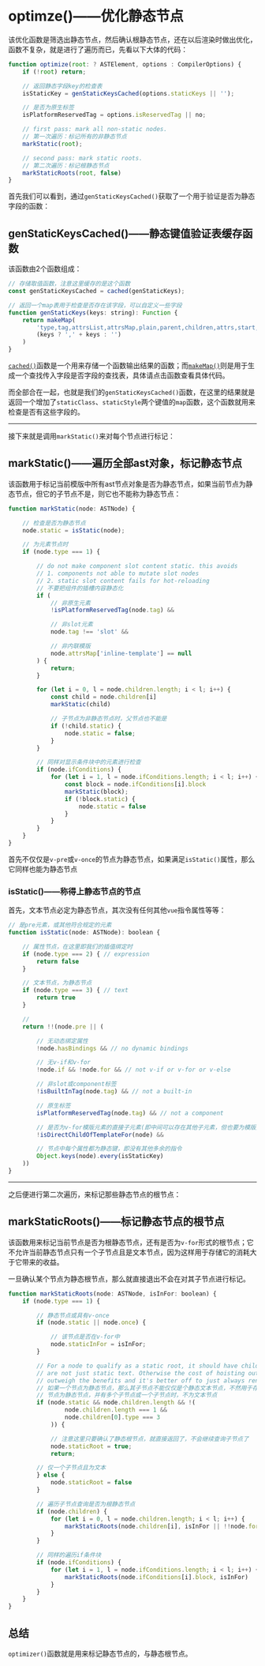 # optimze()——优化静态节点

该优化函数是筛选出静态节点，然后确认根静态节点，还在以后渲染时做出优化，函数不复杂，就是进行了遍历而已，先看以下大体的代码：

```js
function optimize(root: ? ASTElement, options : CompilerOptions) {
    if (!root) return;

    // 返回静态字段key的检查表
    isStaticKey = genStaticKeysCached(options.staticKeys || '');

    // 是否为原生标签
    isPlatformReservedTag = options.isReservedTag || no;

    // first pass: mark all non-static nodes.
    // 第一次遍历：标记所有的非静态节点
    markStatic(root);

    // second pass: mark static roots.
    // 第二次遍历：标记根静态节点
    markStaticRoots(root, false)
}
```

首先我们可以看到，通过`genStaticKeysCached()`获取了一个用于验证是否为静态字段的函数：

## genStaticKeysCached()——静态键值验证表缓存函数

该函数由2个函数组成：

```js
// 存储取值函数，注意这里缓存的是这个函数
const genStaticKeysCached = cached(genStaticKeys);

// 返回一个map表用于检查是否存在该字段，可以自定义一些字段
function genStaticKeys(keys: string): Function {
    return makeMap(
        'type,tag,attrsList,attrsMap,plain,parent,children,attrs,start,end,rawAttrsMap' +
        (keys ? ',' + keys : '')
    )
}
```

[`cached()`](../../../../../一些常用的工具方法/README.md#cached%e7%bc%93%e5%ad%98%e5%87%bd%e6%95%b0)函数是一个用来存储一个函数输出结果的函数；而[`makeMap()`](../../../../../一些常用的工具方法/README.md#makemaphash%e8%a1%a8%e5%87%bd%e6%95%b0)则是用于生成一个查找传入字段是否字段的查找表，具体请点击函数查看具体代码。

而全部合在一起，也就是我们的`genStaticKeysCached()`函数，在这里的结果就是返回一个增加了`staticClass`、`staticStyle`两个键值的`map`函数，这个函数就用来检查是否有这些字段的。
___

接下来就是调用`markStatic()`来对每个节点进行标记：

## markStatic()——遍历全部ast对象，标记静态节点

该函数用于标记当前模版中所有ast节点对象是否为静态节点，如果当前节点为静态节点，但它的子节点不是，则它也不能称为静态节点：

```js
function markStatic(node: ASTNode) {

    // 检查是否为静态节点
    node.static = isStatic(node);

    // 为元素节点时
    if (node.type === 1) {

        // do not make component slot content static. this avoids
        // 1. components not able to mutate slot nodes
        // 2. static slot content fails for hot-reloading
        // 不要把组件的插槽内容静态化
        if (
            // 非原生元素
            !isPlatformReservedTag(node.tag) &&

            // 非slot元素
            node.tag !== 'slot' &&

            // 非内联模版
            node.attrsMap['inline-template'] == null
        ) {
            return;
        }

        for (let i = 0, l = node.children.length; i < l; i++) {
            const child = node.children[i]
            markStatic(child)

            // 子节点为非静态节点时，父节点也不能是
            if (!child.static) {
                node.static = false;
            }
        }

        // 同样对显示条件块中的元素进行检查
        if (node.ifConditions) {
            for (let i = 1, l = node.ifConditions.length; i < l; i++) {
                const block = node.ifConditions[i].block
                markStatic(block);
                if (!block.static) {
                    node.static = false
                }
            }
        }
    }
}
```

首先不仅仅是`v-pre`或`v-once`的节点为静态节点，如果满足`isStatic()`属性，那么它同样也能为静态节点

### isStatic()——称得上静态节点的节点

首先，文本节点必定为静态节点，其次没有任何其他`vue`指令属性等等：

```js
// 是pre元素，或其他符合规定的元素
function isStatic(node: ASTNode): boolean {

    // 属性节点，在这里即我们的插值绑定时
    if (node.type === 2) { // expression
        return false
    }

    // 文本节点，为静态节点
    if (node.type === 3) { // text
        return true
    }

    //
    return !!(node.pre || (

        // 无动态绑定属性
        !node.hasBindings && // no dynamic bindings

        // 无v-if和v-for
        !node.if && !node.for && // not v-if or v-for or v-else

        // 非slot或component标签
        !isBuiltInTag(node.tag) && // not a built-in

        // 原生标签
        isPlatformReservedTag(node.tag) && // not a component

        // 是否为v-for模版元素的直接子元素(即中间可以存在其他子元素，但也要为模版)
        !isDirectChildOfTemplateFor(node) &&

        // 节点中每个属性都为静态键，即没有其他多余的指令
        Object.keys(node).every(isStaticKey)
    ))
}
```
___
之后便进行第二次遍历，来标记那些静态节点的根节点：

## markStaticRoots()——标记静态节点的根节点

该函数用来标记当前节点是否为根静态节点，还有是否为`v-for`形式的根节点；它不允许当前静态节点只有一个子节点且是文本节点，因为这样用于存储它的消耗大于它带来的收益。

一旦确认某个节点为静态根节点，那么就直接退出不会在对其子节点进行标记。

```js
function markStaticRoots(node: ASTNode, isInFor: boolean) {
    if (node.type === 1) {

        // 静态节点或具有v-once
        if (node.static || node.once) {

            // 该节点是否在v-for中
            node.staticInFor = isInFor;
        }

        // For a node to qualify as a static root, it should have children that
        // are not just static text. Otherwise the cost of hoisting out will
        // outweigh the benefits and it's better off to just always render it fresh.
        // 如果一个节点为静态节点，那么其子节点不能仅仅是个静态文本节点，不然用于存储的损耗就大于它带来的收益
        // 节点为静态节点，并有多个子节点或一个子节点时，不为文本节点
        if (node.static && node.children.length && !(
                node.children.length === 1 &&
                node.children[0].type === 3
            )) {

            // 注意这里只要确认了静态根节点，就直接返回了，不会继续查询子节点了
            node.staticRoot = true;
            return;

        // 仅一个子节点且为文本
        } else {
            node.staticRoot = false
        }

        // 遍历子节点查询是否为根静态节点
        if (node.children) {
            for (let i = 0, l = node.children.length; i < l; i++) {
                markStaticRoots(node.children[i], isInFor || !!node.for)
            }
        }

        // 同样的遍历if条件块
        if (node.ifConditions) {
            for (let i = 1, l = node.ifConditions.length; i < l; i++) {
                markStaticRoots(node.ifConditions[i].block, isInFor)
            }
        }
    }
}
```

## 总结

`optimizer()`函数就是用来标记静态节点的，与静态根节点。
